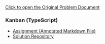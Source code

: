 [Click to open the Original Problem Document](https://docs.google.com/document/d/1cY9DU0o35-IIXV1u2LLY2l4nQVQz9TX0/edit)

### Kanban (TypeScript)
- [Assignment (Annotated Markdown File)](./Assignment.md)
- [Solution Repository](https://github.com/metacube-manthan-rajoria/GET_003_Chapter_009)